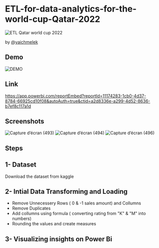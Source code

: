 # ETL-for-data-analytics-for-the-world-cup-Qatar-2022
![ETL Qatar world cup 2022](https://user-images.githubusercontent.com/107370774/209961249-192d1ac6-2438-45ec-86f9-0837673c2b72.jpg)

by [@yaichmelek](https://linkedin.com/in/yaich-melek)


## Demo
![DEMO](https://user-images.githubusercontent.com/107370774/209956654-25d7cc0f-73a6-4c24-b803-6a39bc9e3dc8.gif)

## Link
https://app.powerbi.com/reportEmbed?reportId=11174283-1cb0-4d37-8784-66925cd10f08&autoAuth=true&ctid=a2d8336e-a299-4d52-8636-b7ef8c117a1d

## Screenshots
![Capture d’écran (493)](https://user-images.githubusercontent.com/107370774/209954106-b2783ed3-6c81-4200-97aa-1717090cc881.png)
![Capture d’écran (494)](https://user-images.githubusercontent.com/107370774/209954340-093bf175-cab9-4b3f-b67b-dd042ef2ecf4.png)
![Capture d’écran (496)](https://user-images.githubusercontent.com/107370774/209954428-e565374d-df15-4be5-85d5-92b78cfaf35d.png)

## Steps
1- Dataset
--------------------------------------------------------------------------------
Download the dataset from kaggle

2- Intial Data Transforming and Loading
--------------------------------------------------------------------------------
- Remove Unnecessery Rows ( 0 & -1 sales amount) and Collumns
- Remove Duplicates
- Add collumns using formula ( converting rating from "K" & "M" into numbers)
- Rounding the values and create measures

3- Visualizing insights on Power Bi
--------------------------------------------------------------------------------
